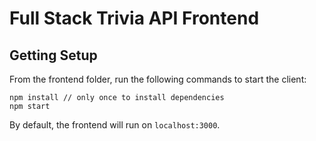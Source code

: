 # Full Stack Trivia API Frontend

## Getting Setup

From the frontend folder, run the following commands to start the client:

```shell
npm install // only once to install dependencies
npm start
```

By default, the frontend will run on `localhost:3000`.

